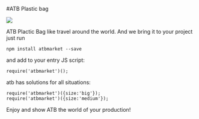 #ATB Plastic bag

<img src="http://www.comserv.com.ua/images/stories/klienty/12.jpg" />

ATB Plactic Bag like travel around the world.
And we bring it to your project 
just run
```
npm install atbmarket --save
```
and add to your entry JS script: 
```
require('atbmarket')();
```

atb has solutions for all situations:

```
require('atbmarket')({size:'big'});
require('atbmarket')({size:'medium'});

```


Enjoy and show ATB the world of your production!
